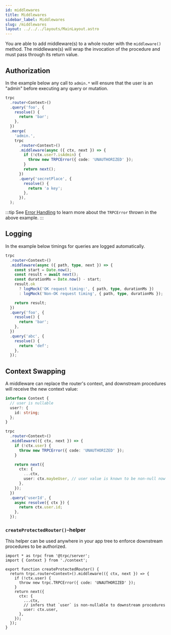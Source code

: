 ```yaml
---
id: middlewares
title: Middlewares
sidebar_label: Middlewares
slug: /middlewares
layout: ../../../layouts/MainLayout.astro
---
```


You are able to add middleware(s) to a whole router with the `middleware()` method. The middleware(s) will wrap the invocation of the procedure and must pass through its return value.

## Authorization

In the example below any call to `admin.*` will ensure that the user is an "admin" before executing any query or mutation.

```ts
trpc
  .router<Context>()
  .query('foo', {
    resolve() {
      return 'bar';
    },
  })
  .merge(
    'admin.',
    trpc
      .router<Context>()
      .middleware(async ({ ctx, next }) => {
        if (!ctx.user?.isAdmin) {
          throw new TRPCError({ code: 'UNAUTHORIZED' });
        }
        return next();
      })
      .query('secretPlace', {
        resolve() {
          return 'a key';
        },
      }),
  );
```

:::tip
See [Error Handling](error-handling.md) to learn more about the `TRPCError` thrown in the above example.
:::

## Logging

In the example below timings for queries are logged automatically.

```ts
trpc
  .router<Context>()
  .middleware(async ({ path, type, next }) => {
    const start = Date.now();
    const result = await next();
    const durationMs = Date.now() - start;
    result.ok
      ? logMock('OK request timing:', { path, type, durationMs })
      : logMock('Non-OK request timing', { path, type, durationMs });

    return result;
  })
  .query('foo', {
    resolve() {
      return 'bar';
    },
  })
  .query('abc', {
    resolve() {
      return 'def';
    },
  });
```

## Context Swapping

A middleware can replace the router's context, and downstream procedures will receive the new context value:

```ts
interface Context {
  // user is nullable
  user?: {
    id: string;
  };
}

trpc
  .router<Context>()
  .middleware(({ ctx, next }) => {
    if (!ctx.user) {
      throw new TRPCError({ code: 'UNAUTHORIZED' });
    }

    return next({
      ctx: {
        ...ctx,
        user: ctx.maybeUser, // user value is known to be non-null now
      },
    });
  })
  .query('userId', {
    async resolve({ ctx }) {
      return ctx.user.id;
    },
  });
```

### `createProtectedRouter()`-helper

This helper can be used anywhere in your app tree to enforce downstream procedures to be authorized.

```tsx
import * as trpc from '@trpc/server';
import { Context } from './context';

export function createProtectedRouter() {
  return trpc.router<Context>().middleware(({ ctx, next }) => {
    if (!ctx.user) {
      throw new trpc.TRPCError({ code: 'UNAUTHORIZED' });
    }
    return next({
      ctx: {
        ...ctx,
        // infers that `user` is non-nullable to downstream procedures
        user: ctx.user,
      },
    });
  });
}
```
